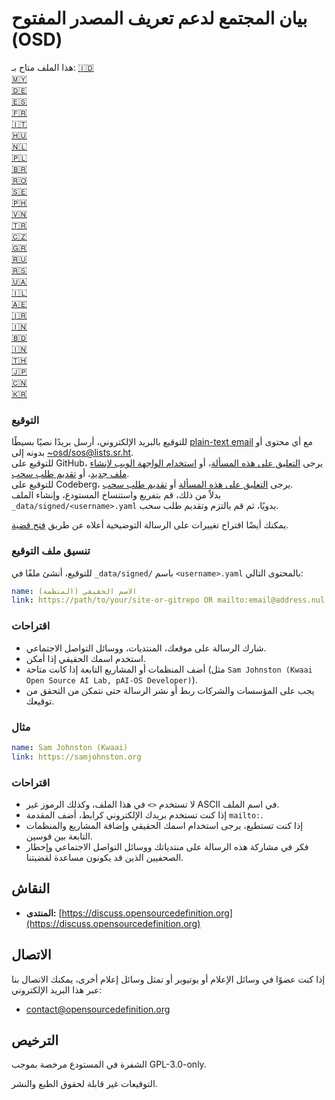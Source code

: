 # بيان المجتمع لدعم تعريف المصدر المفتوح (OSD)

هذا الملف متاح بـ:
[🇮🇩](README_ID.md)  
[🇲🇾](README_MS.md)  
[🇩🇪](README_DE.md)  
[🇪🇸](README_ES.md)  
[🇫🇷](README_FR.md)  
[🇮🇹](README_IT.md)  
[🇭🇺](README_HU.md)  
[🇳🇱](README_NL.md)  
[🇵🇱](README_PL.md)  
[🇧🇷](README_PT-BR.md)  
[🇷🇴](README_RO.md)  
[🇸🇪](README_SV.md)  
[🇵🇭](README_TL.md)  
[🇻🇳](README_VI.md)  
[🇹🇷](README_TR.md)  
[🇨🇿](README_CS.md)  
[🇬🇷](README_EL.md)  
[🇷🇺](README_RU.md)  
[🇷🇸](README_SR.md)  
[🇺🇦](README_UK.md)  
[🇮🇱](README_HE.md)  
[🇦🇪](README_AR.md)  
[🇮🇷](README_FA.md)  
[🇮🇳](README_HI.md)  
[🇧🇩](README_BN.md)  
[🇮🇳](README_TA.md)  
[🇹🇭](README_TH.md)  
[🇯🇵](README_JA.md)  
[🇨🇳](README_ZH-CN.md)  
[🇰🇷](README_KO.md)  

### التوقيع

للتوقيع بالبريد الإلكتروني، أرسل بريدًا نصيًا بسيطًا [plain-text email](https://useplaintext.email/) مع أي محتوى أو بدونه إلى [~osd/sos@lists.sr.ht](mailto:~osd/sos@lists.sr.ht).  
للتوقيع على GitHub، يرجى [التعليق على هذه المسألة](https://github.com/OpenSourceDefinition/SaveOpenSource/issues/1)، أو [استخدام الواجهة الويب لإنشاء ملف جديد](https://github.com/OpenSourceDefinition/SaveOpenSource/new/master/_data/signed)، أو [تقديم طلب سحب](https://github.com/OpenSourceDefinition/SaveOpenSource/pulls).  
للتوقيع على Codeberg، يرجى [التعليق على هذه المسألة](https://codeberg.org/osd/sos/issues/1) أو [تقديم طلب سحب](https://codeberg.org/osd/sos/pulls).  
بدلاً من ذلك، قم بتفريع واستنساخ المستودع، وإنشاء الملف `_data/signed/<username>.yaml` يدويًا، ثم قم بالتزم وتقديم طلب سحب.

يمكنك أيضًا اقتراح تغييرات على الرسالة التوضيحية أعلاه عن طريق [فتح قضية](https://codeberg.org/osd/sos/issues).

### تنسيق ملف التوقيع

للتوقيع، أنشئ ملفًا في `_data/signed/` باسم `<username>.yaml` بالمحتوى التالي:

```yaml
name: الاسم الحقيقي (المنظمة)
link: https://path/to/your/site-or-gitrepo OR mailto:email@address.nul
```

### اقتراحات
- شارك الرسالة على موقعك، المنتديات، ووسائل التواصل الاجتماعي.
- استخدم اسمك الحقيقي إذا أمكن.
- أضف المنظمات أو المشاريع التابعة إذا كانت متاحة (مثل `Sam Johnston (Kwaai Open Source AI Lab, pAI-OS Developer)`).
- يجب على المؤسسات والشركات ربط أو نشر الرسالة حتى نتمكن من التحقق من توقيعك.

### مثال

```yaml
name: Sam Johnston (Kwaai)
link: https://samjohnston.org
```

### اقتراحات

- لا تستخدم `<>` في هذا الملف، وكذلك الرموز غير ASCII في اسم الملف.
- إذا كنت تستخدم بريدك الإلكتروني كرابط، أضف المقدمة `mailto:`.
- إذا كنت تستطيع، يرجى استخدام اسمك الحقيقي وإضافة المشاريع والمنظمات التابعة بين قوسين.
- فكر في مشاركة هذه الرسالة على منتدياتك ووسائل التواصل الاجتماعي وإخطار الصحفيين الذين قد يكونون مساعدة لقضيتنا.

## النقاش

- **المنتدى:** [https://discuss.opensourcedefinition.org](https://discuss.opensourcedefinition.org)

## الاتصال
إذا كنت عضوًا في وسائل الإعلام أو يوتيوبر أو تمثل وسائل إعلام أخرى، يمكنك الاتصال بنا عبر هذا البريد الإلكتروني:
- [contact@opensourcedefinition.org](mailto:contact@opensourcedefinition.org)

## الترخيص
الشفرة في المستودع مرخصة بموجب GPL-3.0-only.

التوقيعات غير قابلة لحقوق الطبع والنشر.